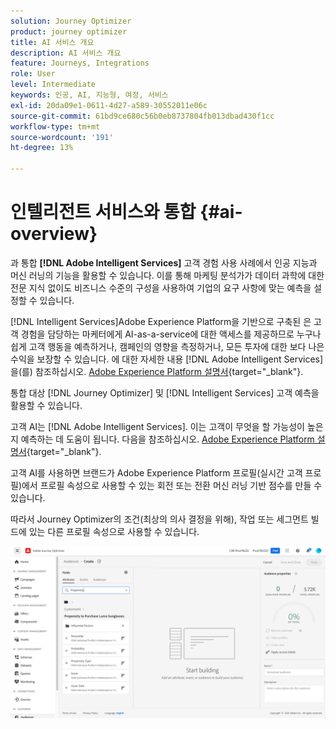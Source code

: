 ```yaml
---
solution: Journey Optimizer
product: journey optimizer
title: AI 서비스 개요
description: AI 서비스 개요
feature: Journeys, Integrations
role: User
level: Intermediate
keywords: 인공, AI, 지능형, 여정, 서비스
exl-id: 20da09e1-0611-4d27-a589-30552011e06c
source-git-commit: 61bd9ce680c56b0eb8737804fb013dbad430f1cc
workflow-type: tm+mt
source-wordcount: '191'
ht-degree: 13%

---
```


# 인텔리전트 서비스와 통합 {#ai-overview}

과 통합 **[!DNL Adobe Intelligent Services]** 고객 경험 사용 사례에서 인공 지능과 머신 러닝의 기능을 활용할 수 있습니다. 이를 통해 마케팅 분석가가 데이터 과학에 대한 전문 지식 없이도 비즈니스 수준의 구성을 사용하여 기업의 요구 사항에 맞는 예측을 설정할 수 있습니다.

[!DNL Intelligent Services]Adobe Experience Platform을 기반으로 구축된 은 고객 경험을 담당하는 마케터에게 AI-as-a-service에 대한 액세스를 제공하므로 누구나 쉽게 고객 행동을 예측하거나, 캠페인의 영향을 측정하거나, 모든 투자에 대한 보다 나은 수익을 보장할 수 있습니다. 에 대한 자세한 내용 [!DNL Adobe Intelligent Services]을(를) 참조하십시오. [Adobe Experience Platform 설명서](https://experienceleague.adobe.com/docs/experience-platform/intelligent-services/home.html){target="_blank"}.

통합 대상 [!DNL Journey Optimizer] 및 [!DNL Intelligent Services] 고객 예측을 활용할 수 있습니다.

고객 AI는 [!DNL Adobe Intelligent Services]. 이는 고객이 무엇을 할 가능성이 높은지 예측하는 데 도움이 됩니다. 다음을 참조하십시오. [Adobe Experience Platform 설명서](https://experienceleague.adobe.com/docs/experience-platform/intelligent-services/customer-ai/overview.html){target="_blank"}.

고객 AI를 사용하면 브랜드가 Adobe Experience Platform 프로필(실시간 고객 프로필)에서 프로필 속성으로 사용할 수 있는 회전 또는 전환 머신 러닝 기반 점수를 만들 수 있습니다.

따라서 Journey Optimizer의 조건(최상의 의사 결정을 위해), 작업 또는 세그먼트 빌드에 있는 다른 프로필 속성으로 사용할 수 있습니다.

![](assets/customer-ai.png)
